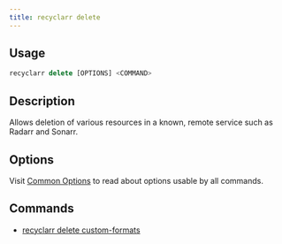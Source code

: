 ```yaml
---
title: recyclarr delete
---
```


## Usage

```js
recyclarr delete [OPTIONS] <COMMAND>
```

## Description

Allows deletion of various resources in a known, remote service such as Radarr and Sonarr.

## Options

Visit [Common Options](../common.md) to read about options usable by all commands.

## Commands

- [recyclarr delete custom-formats](./delete-custom-formats.md)
